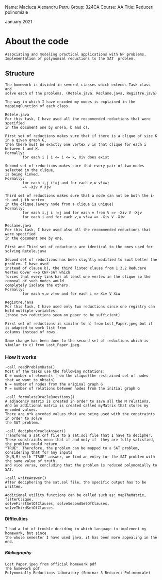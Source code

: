 Name: Maciuca Alexandru Petru
Group: 324CA
Course: AA
Title: Reduceri polinomiale

January 2021

# About the code
    Associating and modeling practical applications with NP problems.
    Implementation of polynomial reductions to the SAT  problem.

## Structure
    The homework is divided in several classes which extends Task class and
    solve each of the problems. (Retele.java, Reclame.java, Registre.java)
    
    The way in which I have encoded my nodes is explained in the
    mappingFunction of each class.

    Retele.java
    For this task, I have used all the recommended reductions that were specified
    in the document one by one(a, b and c).

    First set of reductions makes sure that if there is a clique of size K in a given graph G,
    then there must be exactly one vertex v in that clique for each i between 1 and K.
    Formally:
            for each i | 1 <= i <= k, Xiv does exist

    Second set of reductions makes sure that every pair of two nodes selected in the clique,
    is being linked.
    Formally:
            for each i,j i!=j and for each v,w v!=w;
            => -Xiv V Xjw

    Third set of reductions makes sure that a node can not be both the i-th and j-th vertex
    in the clique.(every node from a clique is unique)
    Formally:
            for each i,j i !=j and for each v from V => -Xiv V -Xjv
            for each i and for each v,w v!=w => -Xiv V -Xiw

    Reclame.java
    For this task, I have used also all the recommended reductions that were specified
    in the document one by one.

    First and Third set of reductions are identical to the ones used for solving Retele.java

    Second set of reductions has been slightly modified to suit better the problem. I have used
    instead of clause b), the third listed clause from 1.3.2 Reducere Vertex Cover <=p CNF-SAT which
    forces that every link has at least one vertex in the clique so the removal of such nodes would
    completely isolate the others.
    Formally:
            for each v,w v!=w and for each i => Xiv V Xiw

    Registre.java
    For this task, I have used only two reductions since one registry can hold multiple variables.
    (those two reductions seem on paper to be sufficient)

    First set of reductions is similar to a) from Lost_Paper.jpeg but it is adapted to work list from
    columns instead of rows.
    
    Same change has been done to the second set of reductions which is similar to c) from Lost_Paper.jpeg.

### How it works

    -call readProblemData()
    Most of the tasks use the following notations:
    K = number of elements from the clique(the restrained set of nodes that we want to obtain)
    N = number of nodes from the original graph G
    M = number of relations between nodes from the initial graph G

    -call formulateOracleQuestions()
    A adjacency matrix is created in order to save all the M relations.
    And an additional matrix is created called myMatrix that stores my encoded values.
    There are n*k encoded values that are being used with the constraints in order to solve
    the SAT problem.

    -call decipherOracleAnswer()
    Transforms a sat.cnf file to a sat.sol file that I have to decipher.
    These constraints mean that if and only if  they are fully satisfied, the problem could return
    "TRUE". Therefore, the problem can be mapped to a SAT problem, considering that for any inputs
    (K,N,M) with "TRUE" answer, we find an entry for the SAT problem with the same value of truth,
    and vice versa, concluding that the problem is reduced polynomially to SAT.

    -call writeAnswer()
    After deciphering the sat.sol file, the specific output has to be written.

    Additional utility functions can be called such as: mapTheMatrix, filterClique,
    solveFirstSetOfClauses, solveSecondSetOfClauses, solveThirdSetOfClauses.

#### Difficulties
    I had a lot of trouble deciding in which language to implement my homework, but since
    the whole semester I have used java, it has been more appealing in the end.

##### Bibliography
    Lost_Paper.jpeg from official homework pdf
    The homework pdf
    Polynomially Reductions laboratory (Seminar 8 Reduceri Polinomiale)



